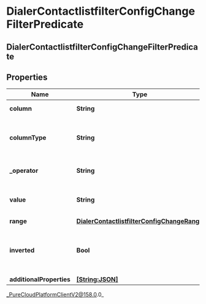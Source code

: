 # DialerContactlistfilterConfigChangeFilterPredicate

## DialerContactlistfilterConfigChangeFilterPredicate

## Properties

|Name | Type | Description | Notes|
|------------ | ------------- | ------------- | -------------|
| **column** | **String** | The contact list column | [optional] |
| **columnType** | **String** | Whether a contact column is numeric or alphabetic | [optional] |
| **_operator** | **String** | The comparison operator | [optional] |
| **value** | **String** | The value the predicate applies to | [optional] |
| **range** | [**DialerContactlistfilterConfigChangeRange**](DialerContactlistfilterConfigChangeRange) |  | [optional] |
| **inverted** | **Bool** | Whether or not to invert to result of evaluating the predicate | [optional] |
| **additionalProperties** | [**[String:JSON]**](JSON) |  | [optional] |



_PureCloudPlatformClientV2@158.0.0_
